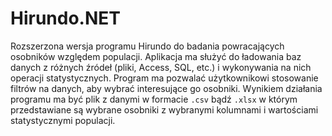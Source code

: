 # Hirundo.NET

Rozszerzona wersja programu Hirundo do badania powracających osobników względem populacji. Aplikacja ma służyć do ładowania baz danych z różnych źródeł (pliki, Access, SQL, etc.) i wykonywania na nich operacji statystycznych. Program ma pozwalać użytkownikowi stosowanie filtrów na danych, aby wybrać interesujące go osobniki. Wynikiem działania programu ma być plik z danymi w formacie `.csv` bądź `.xlsx` w którym przedstawiane są wybrane osobniki z wybranymi kolumnami i wartościami statystycznymi populacji.

